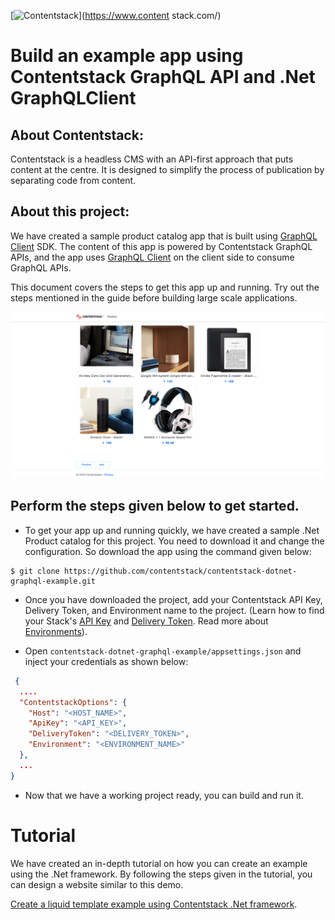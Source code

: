 [![Contentstack](https://www.contentstack.com/docs/static/images/contentstack.png)](https://www.content stack.com/)

# Build an example app using Contentstack GraphQL API and .Net GraphQLClient

## About Contentstack:

Contentstack is a headless CMS with an API-first approach that puts content at the centre. It is designed to simplify the process of publication by separating code from content.

## About this project:

We have created a sample product catalog app that is built using [GraphQL Client](https://www.nuget.org/packages/GraphQL.Client/) SDK. The content of this app is powered by Contentstack GraphQL APIs,  and the app uses [GraphQL Client](https://github.com/github/graphql-client) on the client side to consume GraphQL APIs.

This document covers the steps to get this app up and running. Try out the steps mentioned in the guide before building large scale applications.

![Homepage Screenshot](./product-catelog-image.png?raw=true "Homepage screenshot")

## Perform the steps given below to get started.

 - To get your app up and running quickly, we have created a sample .Net Product catalog for this project. You need to download it and change the configuration. So download the app using the command given below:
```
$ git clone https://github.com/contentstack/contentstack-dotnet-graphql-example.git
```
  
 - Once you have downloaded the project, add your Contentstack API Key, Delivery Token, and Environment name to the project. (Learn how to find your Stack's [API Key](https://www.contentstack.com/docs/guide/stack#edit-a-stack) and [Delivery Token](https://www.contentstack.com/docs/guide/tokens#create-a-delivery-token). Read more about [Environments](https://www.contentstack.com/docs/guide/environments)).

 - Open ```contentstack-dotnet-graphql-example/appsettings.json``` and inject your credentials as shown below:
```json
 {
  ....
  "ContentstackOptions": {
    "Host": "<HOST_NAME>",
    "ApiKey": "<API_KEY>",
    "DeliveryToken": "<DELIVERY_TOKEN>",
    "Environment": "<ENVIRONMENT_NAME>"
  },
  ...
}
```
 - Now that we have a working project ready, you can build and run it.

# Tutorial

We have created an in-depth tutorial on how you can create an example using the .Net framework. By following the steps given in the tutorial, you can  design a website similar to this demo.

[Create a liquid template example using Contentstack .Net framework](https://www.contentstack.com/docs/example-apps/build-an-example-app-using-contentstack-graphql-api-and-dotnet-graphql-client).

